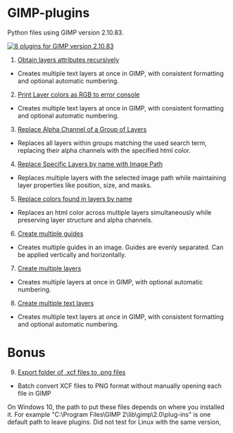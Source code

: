 # GIMP-plugins
Python files using GIMP version 2.10.83.

[![8 plugins for GIMP version 2.10.83](https://i.ytimg.com/vi/3AhyLl-F2ec/maxresdefault.jpg)](https://www.youtube.com/watch?v=3AhyLl-F2ec "8 plugins for GIMP version 2.10.83")


1. [Obtain layers attributes recursively](https://github.com/Seriousattempts/GIMP-plugins/blob/main/Obtain%20layers%20attributes%20recursively.py)
- Creates multiple text layers at once in GIMP, with consistent formatting and optional automatic numbering.
2. [Print Layer colors as RGB to error console](https://github.com/Seriousattempts/GIMP-plugins/blob/main/Print%20Layer%20colors%20as%20RGB%20to%20error%20console.py)
- Creates multiple text layers at once in GIMP, with consistent formatting and optional automatic numbering.

3. [Replace Alpha Channel of a Group of Layers](https://github.com/Seriousattempts/GIMP-plugins/blob/main/Replace%20Alpha%20Channel%20of%20a%20Group%20of%20Layers.py)
- Replaces all layers within groups matching the used search term, replacing their alpha channels with the specified html color.
4. [Replace Specific Layers by name with Image Path](https://github.com/Seriousattempts/GIMP-plugins/blob/main/Replace%20Specific%20Layers%20by%20name%20with%20Image%20Path.py)
- Replaces multiple layers with the selected image path while maintaining layer properties like position, size, and masks.
5. [Replace colors found in layers by name](https://github.com/Seriousattempts/GIMP-plugins/blob/main/Replace%20colors%20found%20in%20layers%20by%20name.py)
- Replaces an html color across multiple layers simultaneously while preserving layer structure and alpha channels.

6. [Create multiple guides](https://github.com/Seriousattempts/GIMP-plugins/blob/main/Create%20multiple%20guides.py)
- Creates multiple guides in an image. Guides are evenly separated. Can be applied vertically and horizontally.
7. [Create multiple layers](https://github.com/Seriousattempts/GIMP-plugins/blob/main/Create%20multiple%20layers.py)
- Creates multiple layers at once in GIMP, with optional automatic numbering.
8. [Create multiple text layers](https://github.com/Seriousattempts/GIMP-plugins/blob/main/Create%20multiple%20text%20layers.py)
- Creates multiple text layers at once in GIMP, with consistent formatting and optional automatic numbering.

# Bonus
9. [Export folder of .xcf files to .png files](https://github.com/Seriousattempts/GIMP-plugins/blob/main/Export%20folder%20of%20.xcf%20files%20to%20.png%20files)
- Batch convert XCF files to PNG format without manually opening each file in GIMP


On Windows 10, the path to put these files depends on where you installed it. For example "C:\Program Files\GIMP 2\lib\gimp\2.0\plug-ins" is one default path to leave plugins. Did not test for Linux with the same version,
